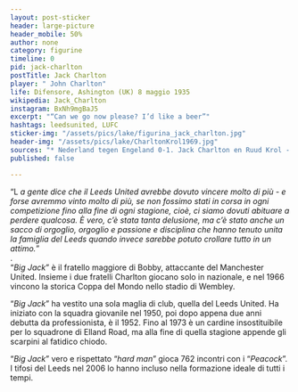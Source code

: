 ```yaml
---
layout: post-sticker
header: large-picture
header_mobile: 50%
author: none
category: figurine
timeline: 0
pid: jack-charlton
postTitle: Jack Charlton
player: " John Charlton"
life: Difensore, Ashington (UK) 8 maggio 1935
wikipedia: Jack_Charlton
instagram: BxNh9mgBaJ5
excerpt: "“Can we go now please? I’d like a beer”"
hashtags: leedsunited, LUFC
sticker-img: "/assets/pics/lake/figurina_jack_charlton.jpg"
header-img: "/assets/pics/lake/CharltonKrol1969.jpg"
sources: "* Nederland tegen Engeland 0-1. Jack Charlton en Ruud Krol - [via Wikipedia](https://commons.wikimedia.org/wiki/File:CharltonKrol1969.jpg)"
published: false

---
```

“L _a gente dice che il Leeds United avrebbe dovuto vincere molto di più - e forse avremmo vinto molto di più, se non fossimo stati in corsa in ogni competizione fino alla fine di ogni stagione, cioè, ci siamo dovuti abituare a perdere qualcosa. È vero, c’è stata tanta delusione, ma c’è stato anche un sacco di orgoglio, orgoglio e passione e disciplina che hanno tenuto unita la famiglia del Leeds quando invece sarebbe potuto crollare tutto in un attimo._”  
.  
“_Big Jack_” è il fratello maggiore di Bobby, attaccante del Manchester United. Insieme i due fratelli Charlton giocano solo in nazionale, e nel 1966 vincono la storica Coppa del Mondo nello stadio di Wembley.

  
“_Big Jack_” ha vestito una sola maglia di club, quella del Leeds United. Ha iniziato con la squadra giovanile nel 1950, poi dopo appena due anni debutta da professionista, è il 1952. Fino al 1973 è un cardine insostituibile per lo squadrone di Elland Road, ma alla fine di quella stagione appende gli scarpini al fatidico chiodo.

“_Big Jack_” vero e rispettato “_hard man_” gioca 762 incontri con i “_Peacock_”. I tifosi del Leeds nel 2006 lo hanno incluso nella formazione ideale di tutti i tempi.
